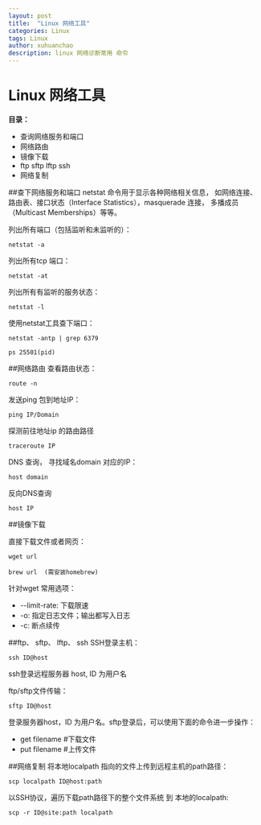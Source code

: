 ```yaml
---
layout: post
title:  "Linux 网络工具"
categories: Linux
tags: Linux
author: xuhuanchao
description: linux 网络诊断常用 命令
---
```


# Linux 网络工具

**目录：**

* 查询网络服务和端口
* 网络路由
* 镜像下载
* ftp sftp lftp ssh
* 网络复制

##查下网络服务和端口
netstat 命令用于显示各种网络相关信息， 如网络连接、路由表、接口状态（Interface Statistics），masquerade 连接， 多播成员（Multicast Memberships）等等。

列出所有端口（包括监听和未监听的）：

```
netstat -a
```

列出所有tcp 端口：

```
netstat -at
```

列出所有有监听的服务状态：

```
netstat -l
```

使用netstat工具查下端口：

```
netstat -antp | grep 6379

ps 25501(pid)
```

##网络路由
查看路由状态：

```
route -n
```

发送ping 包到地址IP：

```
ping IP/Domain
```

探测前往地址ip 的路由路径

```
traceroute IP
```

DNS 查询， 寻找域名domain 对应的IP：

```
host domain
```

反向DNS查询

```
host IP
```

##镜像下载

直接下载文件或者网页：

```
wget url

brew url  (需安装homebrew)
```
针对wget 常用选项：

* --limit-rate: 下载限速
* -o: 指定日志文件；输出都写入日志
* -c: 断点续传


##ftp、 sftp、 lftp、 ssh
SSH登录主机：

```
ssh ID@host
```
ssh登录远程服务器 host, ID 为用户名

ftp/sftp文件传输：

```
sftp ID@host
```
登录服务器host，ID 为用户名。sftp登录后，可以使用下面的命令进一步操作：

* get filename #下载文件
* put filename #上传文件

##网络复制
将本地localpath 指向的文件上传到远程主机的path路径：

```
scp localpath ID@host:path
```

以SSH协议，遍历下载path路径下的整个文件系统 到 本地的localpath:

```
scp -r ID@site:path localpath
```





